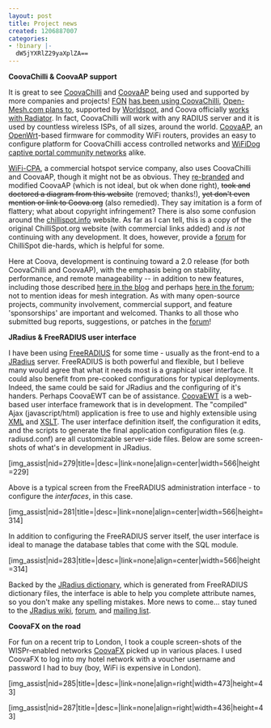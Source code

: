 ```yaml
---
layout: post
title: Project news
created: 1206887007
categories:
- !binary |-
  dW5jYXRlZ29yaXplZA==
---
```

<strong>CoovaChilli & CoovaAP support</strong>

It is great to see <a href="/CoovaChilli">CoovaChilli</a> and <a href="/CoovaAP">CoovaAP</a> being used and supported by more companies and projects! <a href="http://www.fon.com/en/">FON</a> <a href="http://fonblog.wordpress.com/2007/08/27/la-fonera-hack-it-if-you-can/">has been using CoovaChilli</a>, <a href="http://www.open-mesh.com/roadmap.php">Open-Mesh.com plans to</a>, supported by <a href="http://worldspot.net/wk/en/Doc#Coova">Worldspot</a>, and Coova officially <a href="http://www.open.com.au/radiator/features.html">works with Radiator</a>. In fact, CoovaChilli will work with any RADIUS server and it is used by countless wireless ISPs, of all sizes, around the world. <a href="/CoovaAP">CoovaAP</a>, an <a href="http://openwrt.org/">OpenWrt</a>-based firmware for commodity WiFi routers, provides an easy to configure platform for CoovaChilli access controlled networks and <a href="http://www.nycwireless.net/supernode/">WiFiDog captive portal community networks</a> alike.

<a href="http://www.wifi-cpa.com/services.php">WiFi-CPA</a>, a commercial hotspot service company, also uses CoovaChilli and CoovaAP, though it might not be as obvious. They <a href="http://wifi-cpa.com/ScreenShots/accesspoint_admin_gui3.png">re-branded</a> and modified CoovaAP (which is not ideal, but ok when done right), <strike>took and doctored a diagram from this website</strike> (removed; thanks!), <strike>yet don't even mention or link to Coova.org</strike> (also remedied). They say imitation is a form of flattery; what about copyright infringement? There is also some confusion around the <a href="http://chillispot.info/">chillispot.info</a> website. As far as I can tell, this is a copy of the original ChilliSpot.org website (with commercial links added) and <em>is not</em> continuing with any development. It does, however, provide a <a href="http://www.chillispot.info/chilliforum/index.php">forum</a> for ChilliSpot die-hards, which is helpful for some.

Here at Coova, development is continuing toward a 2.0 release (for both CoovaChilli and CoovaAP), with the emphasis being on stability, performance, and remote manageability -- in addition to new features, including those described <a href="/node/118">here in the blog</a> and perhaps <a href="/forum/">here in the forum</a>; not to mention ideas for mesh integration. As with many open-source projects, community involvement, commercial support, and feature 'sponsorships' are important and welcomed. Thanks to all those who submitted bug reports, suggestions, or patches in the <a href="/forum/">forum</a>!

<strong>JRadius & FreeRADIUS user interface</strong>

I have been using <a href="http://www.freeradius.org/">FreeRADIUS</a> for some time - usually as the front-end to a <a href="/JRadius">JRadius</a> server. FreeRADIUS is both powerful and flexible, but I believe many would agree that what it needs most is a graphical user interface. It could also benefit from pre-cooked configurations for typical deployments. Indeed, the same could be said for JRadius and the configuring of it's handers. Perhaps CoovaEWT can be of assistance. <a href="/CoovaEWT">CoovaEWT</a> is a web-based user interface framework that is in development. The "compiled" Ajax (javascript/html) application is free to use and highly extensible using <a href="http://en.wikipedia.org/wiki/XML">XML</a> and <a href="http://en.wikipedia.org/wiki/XSL_Transformations">XSLT</a>. The user interface definition itself, the configuration it edits, and the scripts to generate the final application configuration files (e.g. radiusd.conf) are all customizable server-side files. Below are some screen-shots of what's in development in JRadius.

[img_assist|nid=279|title=|desc=|link=none|align=center|width=566|height=229]

Above is a typical screen from the FreeRADIUS administration interface - to configure the <em>interfaces</em>, in this case.

[img_assist|nid=281|title=|desc=|link=none|align=center|width=566|height=314]

In addition to configuring the FreeRADIUS server itself, the user interface is ideal to manage the database tables that come with the SQL module.

[img_assist|nid=283|title=|desc=|link=none|align=center|width=566|height=314]

Backed by the <a href="http://www.coova.org/JRadius/Dictionary">JRadius dictionary</a>, which is generated from FreeRADIUS dictionary files, the interface is able to help you complete attribute names, so you don't make any spelling mistakes. More news to come... stay tuned to the <a href="http://www.coova.org/JRadius">JRadius wiki</a>, <a href="http://www.coova.org/forum/">forum</a>, and <a href="http://www.coova.org/MailingLists">mailing list</a>.

<strong>CoovaFX on the road</strong>

For fun on a recent trip to London, I took a couple screen-shots of the WISPr-enabled networks <a href="http://www.coova.org/CoovaFX">CoovaFX</a> picked up in various places. I used CoovaFX to log into my hotel network with a voucher username and password I had to buy (boy, WiFi is expensive in London).

[img_assist|nid=285|title=|desc=|link=none|align=right|width=473|height=43]

[img_assist|nid=287|title=|desc=|link=none|align=right|width=436|height=43]

<p style="clear: both"></p>
